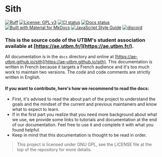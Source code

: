 # Sith

[![Ruff](https://img.shields.io/endpoint?url=https://raw.githubusercontent.com/astral-sh/ruff/main/assets/badge/v2.json)](#)
[![License: GPL v3](https://img.shields.io/badge/License-GPLv3-blue.svg)](https://www.gnu.org/licenses/gpl-3.0)
[![CI status](https://github.com/ae-utbm/sith/actions/workflows/ci.yml/badge.svg)](#)
[![Docs status](https://github.com/ae-utbm/sith/actions/workflows/deploy_docs.yml/badge.svg)](https://ae-utbm.github.io/sith)
[![Built with Material for MkDocs](https://img.shields.io/badge/Material_for_MkDocs-526CFE?style=default&logo=MaterialForMkDocs&logoColor=white)](https://squidfunk.github.io/mkdocs-material/)
[![JavaScript Style Guide](https://img.shields.io/badge/code_style-standard-brightgreen.svg)](https://standardjs.com)
[![discord](https://img.shields.io/discord/971448179075731476?label=discord&logo=discord&style=default)](https://discord.gg/xk9wfpsufm)

### This is the source code of the UTBM's student association available at [https://ae.utbm.fr/](https://ae.utbm.fr/).

All documentation is in the `docs` directory and online at [https://ae-utbm.github.io/sith](https://ae-utbm.github.io/sith). This documentation is written in French because it targets a French audience and it's too much work to maintain two versions. The code and code comments are strictly written in English.

#### If you want to contribute, here's how we recommend to read the docs:

* First, it's advised to read the about part of the project to understand the goals and the mindset of the current and previous maintainers and know what to expect to learn.
* If in the first part you realize that you need more background about what we use, we provide some links to tutorials and documentation at the end of our documentation. Feel free to use it and complete it with what you found helpful.
* Keep in mind that this documentation is thought to be read in order.

> This project is licensed under GNU GPL, see the LICENSE file at the top of the repository for more details.
